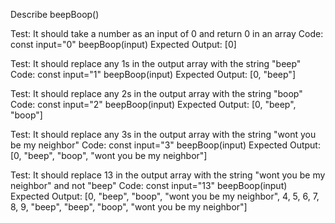 Describe beepBoop()

Test: 
    It should take a number as an input of 0 and return 0 in an array
Code:
    const input="0"
    beepBoop(input)
Expected Output:
    [0]        

Test: 
    It should replace any 1s in the output array with the string "beep"
Code:
    const input="1"
    beepBoop(input)
Expected Output:
    [0, "beep"]        

Test: 
    It should replace any 2s in the output array with the string "boop"
Code:
    const input="2"
    beepBoop(input)
Expected Output:
    [0, "beep", "boop"]        

Test: 
    It should replace any 3s in the output array with the string "wont you be my neighbor"
Code:
    const input="3"
    beepBoop(input)
Expected Output:
    [0, "beep", "boop", "wont you be my neighbor"]        

Test: 
    It should replace 13 in the output array with the string "wont you be my neighbor" and not "beep"
Code:
    const input="13"
    beepBoop(input)
Expected Output:
    [0, "beep", "boop", "wont you be my neighbor", 4, 5, 6, 7, 8, 9, "beep", "beep", "boop", "wont you be my neighbor"]        
